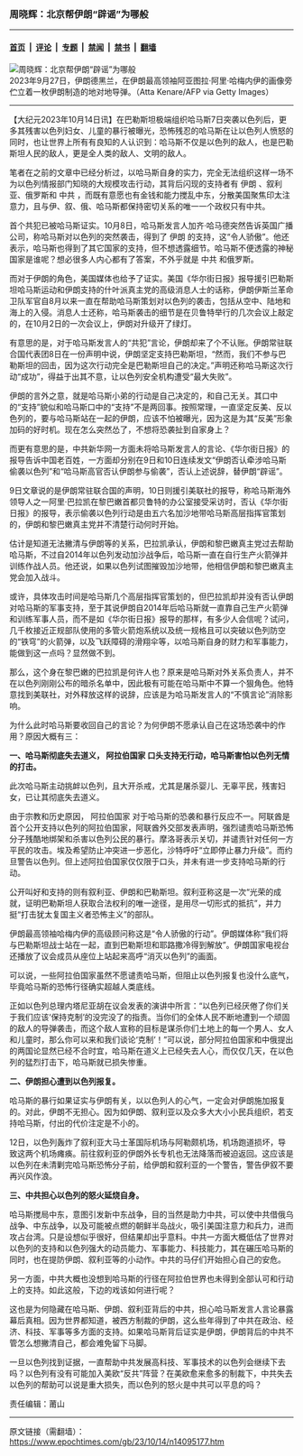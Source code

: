### 周晓辉：北京帮伊朗“辟谣”为哪般

---

#### [首页](../../../..?n14095177) &nbsp;|&nbsp; [评论](../../../../../epoch-comment?n14095177) &nbsp;|&nbsp; [专题](../../../../../epoch-special?n14095177) &nbsp;|&nbsp; [禁闻](../../../../../epoch-news?n14095177) &nbsp;|&nbsp; [禁书](../../../../../books?n14095177) &nbsp;|&nbsp; [翻墙](https://github.com/gfw-breaker/nogfw/blob/master/README.md?n14095177)


<div><img alt="周晓辉：北京帮伊朗“辟谣”为哪般" class="attachment-djy_600_400 size-djy_600_400 wp-post-image" src="https://i.epochtimes.com/assets/uploads/2023/10/id14094033-Iran-2-1200x800-600x400.jpg"/>
<div class="caption">
 2023年9月27日，伊朗德黑兰，在伊朗最高领袖阿亚图拉‧阿里‧哈梅内伊的画像旁伫立着一枚伊朗制造的地对地导弹。（Atta Kenare/AFP via Getty Images）
</div></div><hr/><div class="post_content" id="artbody" itemprop="articleBody">
 <!-- article content begin -->
 <p>
  【大纪元2023年10月14日讯】在巴勒斯坦极端组织哈马斯7日突袭以色列后，更多其残害以色列妇女、儿童的暴行被曝光，恐怖残忍的哈马斯在让以色列人愤怒的同时，也让世界上所有有良知的人认识到：哈马斯不仅是以色列的敌人，也是巴勒斯坦人民的敌人，更是全人类的敌人、文明的敌人。
 </p>
 <p>
  笔者在之前的文章中已经分析过，以哈马斯自身的实力，完全无法组织这样一场不为以色列情报部门知晓的大规模攻击行动，其背后闪现的支持者有
  <ok href="https://www.epochtimes.com/gb/tag/%E4%BC%8A%E6%9C%97.html">
   伊朗
  </ok>
  、叙利亚、俄罗斯和
  <ok href="https://www.epochtimes.com/gb/tag/%E4%B8%AD%E5%85%B1.html">
   中共
  </ok>
  ，而既有意愿也有金钱和能力搅乱中东，分散美国聚焦印太注意力，且与伊、叙、俄、哈马斯都保持密切关系的唯一一个政权只有中共。
 </p>
 <p>
  首个共犯已被哈马斯证实。10月8日，哈马斯发言人加齐‧哈马德突然告诉英国广播公司，称哈马斯对以色列的突然袭击，得到了
  <ok href="https://www.epochtimes.com/gb/tag/%E4%BC%8A%E6%9C%97.html">
   伊朗
  </ok>
  的支持，这“令人骄傲”。他还表示，哈马斯也得到了其它国家的支持，但不想透露细节。哈马斯不便透露的神秘国家是谁呢？想必很多人内心都有了答案，不外乎就是
  <ok href="https://www.epochtimes.com/gb/tag/%E4%B8%AD%E5%85%B1.html">
   中共
  </ok>
  和俄罗斯。
 </p>
 <p>
  而对于伊朗的角色，美国媒体也给予了证实。美国《华尔街日报》报导援引巴勒斯坦哈马斯运动和伊朗支持的什叶派真主党的高级消息人士的话称，伊朗伊斯兰革命卫队军官自8月以来一直在帮助哈马斯策划对以色列的袭击，包括从空中、陆地和海上的入侵。消息人士还称，哈马斯袭击的细节是在贝鲁特举行的几次会议上敲定的，在10月2日的一次会议上，伊朗对升级开了绿灯。
 </p>
 <p>
  有意思的是，对于哈马斯发言人的“共犯”言论，伊朗却来了个不认账。伊朗常驻联合国代表团8日在一份声明中说，伊朗坚定支持巴勒斯坦，“然而，我们不参与巴勒斯坦的回击，因为这次行动完全是巴勒斯坦自己的决定。”声明还称哈马斯这次行动“成功”，得益于出其不意，让以色列安全机构遭受“最大失败”。
 </p>
 <p>
  伊朗的言外之意，就是哈马斯小弟的行动是自己决定的，和自己无关。其口中的“支持”貌似和哈马斯口中的“支持”不是两回事。按照常理，一直坚定反美、反以色列的，要与哈马斯站在一起的伊朗，应该不怕被曝光，因为这是为其“反美”形象加码的好时机。现在怎么突然怂了，不想将恐袭扯到自家身上？
 </p>
 <p>
  而更有意思的是，中共新华网一方面未将哈马斯发言人的言论、《华尔街日报》的报导告诉中国老百姓，一方面却分别在9日和10日连续发文“伊朗否认牵涉哈马斯偷袭以色列”和“哈马斯高官否认伊朗参与偷袭”，否认上述说辞，替伊朗“辟谣”。
 </p>
 <p>
  9日文章说的是伊朗常驻联合国的声明，10日则援引美联社的报导，称哈马斯海外领导人之一阿里·巴拉凯在黎巴嫩首都贝鲁特的办公室接受采访时，否认《华尔街日报》的报导，表示偷袭以色列行动是由五六名加沙地带哈马斯高层指挥官策划的，伊朗和黎巴嫩真主党并不清楚行动何时开始。
 </p>
 <p>
  估计是知道无法撇清与伊朗等的关系，巴拉凯承认，伊朗和黎巴嫩真主党过去帮助哈马斯，不过自2014年以色列发动加沙战争后，哈马斯一直在自行生产火箭弹并训练作战人员。他还说，如果以色列试图摧毁加沙地带，他相信伊朗和黎巴嫩真主党会加入战斗。
 </p>
 <p>
  或许，具体攻击时间是哈马斯几个高层指挥官策划的，但巴拉凯却并没有否认伊朗对哈马斯的军事支持，至于其说伊朗自2014年后哈马斯就一直靠自己生产火箭弹和训练军事人员，而不是如《华尔街日报》报导的那样，有多少人会信呢？试问，几千枚接近正规部队使用的多管火箭炮系统以及统一规格且可以突破以色列防空的“铁穹”的火箭弹，以及飞跃障碍的滑翔伞等，以哈马斯自身的财力和军事能力，能做到这一点吗？显然做不到。
 </p>
 <p>
  那么，这个身在黎巴嫩的巴拉凯是何许人也？原来是哈马斯对外关系负责人，并不在以色列刚刚公布的暗杀名单中，因此极有可能在哈马斯中不算一个狠角色。他特意找到美联社，对外释放这样的说辞，应该是为哈马斯发言人的“不慎言论”消除影响。
 </p>
 <p>
  为什么此时哈马斯要收回自己的言论？为何伊朗不愿承认自己在这场恐袭中的作用？原因大概有三：
 </p>
 <p>
  <strong>
   一、哈马斯彻底失去道义，
   <ok href="https://www.epochtimes.com/gb/tag/%E9%98%BF%E6%8B%89%E4%BC%AF%E5%9B%BD%E5%AE%B6.html">
    阿拉伯国家
   </ok>
   口头支持无行动，哈马斯害怕以色列无情的打击。
  </strong>
 </p>
 <p>
  此次哈马斯主动挑衅以色列，且大开杀戒，尤其是屠杀婴儿、无辜平民，残害妇女，已让其彻底失去道义。
 </p>
 <p>
  由于宗教和历史原因，
  <ok href="https://www.epochtimes.com/gb/tag/%E9%98%BF%E6%8B%89%E4%BC%AF%E5%9B%BD%E5%AE%B6.html">
   阿拉伯国家
  </ok>
  对于哈马斯的恐袭和暴行反应不一。阿联酋是首个公开支持以色列的阿拉伯国家，阿联酋外交部发表声明，强烈谴责哈马斯恐怖分子残酷地绑架和杀害以色列公民的暴行。摩洛哥表示关切，并谴责针对任何一方平民的攻击。埃及希望防止冲突进一步恶化，沙特呼吁“立即停止暴力升级”。而约旦警告以色列。但上述阿拉伯国家仅仅限于口头，并未有进一步支持哈马斯的行动。
 </p>
 <p>
  公开叫好和支持的则有叙利亚、伊朗和巴勒斯坦。叙利亚称这是一次“光荣的成就，证明巴勒斯坦人获取合法权利的唯一途径，是用尽一切形式的抵抗”，并力挺“打击犹太复国主义者恐怖主义”的部队。
 </p>
 <p>
  伊朗最高领袖哈梅内伊的高级顾问称这是“令人骄傲的行动”。伊朗媒体称“我们将与巴勒斯坦战士站在一起，直到巴勒斯坦和耶路撒冷得到解放”。伊朗国家电视台还播放了议会成员从座位上站起来高呼“消灭以色列”的画面。
 </p>
 <p>
  可以说，一些阿拉伯国家虽然不愿谴责哈马斯，但阻止以色列报复也没什么底气，毕竟哈马斯的恐怖行径确实超越人类底线。
 </p>
 <p>
  正如以色列总理内塔尼亚胡在议会发表的演讲中所言：“以色列已经厌倦了你们关于我们应该‘保持克制’的没完没了的指责。当你们的全体人民不断地遭到一个顽固的敌人的导弹袭击，而这个敌人宣称的目标是谋杀你们土地上的每一个男人、女人和儿童时，那么你可以来和我们谈论‘克制’！”可以说，部分阿拉伯国家和中俄提出的两国论显然已经不合时宜，哈马斯在道义上已经失去人心，而仅仅几天，在以色列的猛烈打击下，哈马斯就已损失惨重。
 </p>
 <p>
  <strong>
   二、伊朗担心遭到以色列报复。
  </strong>
 </p>
 <p>
  哈马斯的暴行如果证实与伊朗有关，以以色列人的心气，一定会对伊朗施加报复的。对此，伊朗不无担心。因为如伊朗、叙利亚以及众多大大小小民兵组织，若支持哈马斯，付出的代价注定是不小的。
 </p>
 <p>
  12日，以色列轰炸了叙利亚大马士革国际机场与阿勒颇机场，机场跑道损坏，导致这两个机场瘫痪。前往叙利亚的伊朗外长专机也无法降落而被迫返回。这应该是以色列在未清剿完哈马斯恐怖分子前，给伊朗和叙利亚的一个警告，警告伊叙不要再兴风作浪。
 </p>
 <p>
  <strong>
   三、中共担心以色列的怒火延烧自身。
  </strong>
 </p>
 <p>
  哈马斯搅局中东，意图引发新中东战争，目的当然是助力中共，可以使中共借俄乌战争、中东战争，以及可能被点燃的朝鲜半岛战火，吸引美国注意力和兵力，进而攻占台湾。只是设想似乎很好，但结果却出乎意料。中共一方面大概低估了世界对以色列的支持和以色列强大的动员能力、军事能力、科技能力，其在碾压哈马斯的同时，也在提防伊朗、叙利亚等的小动作。中共的马仔们开始担心自己的安危。
 </p>
 <p>
  另一方面，中共大概也没想到哈马斯的行径在阿拉伯世界也未得到全部认可和行动上的支持。如此这般，下边的戏该如何进行呢？
 </p>
 <p>
  这也是为何隐藏在哈马斯、伊朗、叙利亚背后的中共，担心哈马斯发言人言论暴露幕后真相。因为世界都知道，被西方制裁的伊朗，这么些年得到了中共在政治、经济、科技、军事等多方面的支持。如果哈马斯背后证实是伊朗，伊朗背后的中共不管怎么想撇清自己，都会难免留下马脚。
 </p>
 <p>
  一旦以色列找到证据，一直帮助中共发展高科技、军事技术的以色列会继续下去吗？以色列有没有可能加入美欧“反共”阵营？在美欧愈来愈多的制裁下，中共失去以色列的帮助可以说是重大损失，而以色列的怒火是中共可以平息的吗？
 </p>
 <p>
  责任编辑：莆山
 </p>
 <!-- article content end -->
 <div id="below_article_ad">
 </div>
</div>


---

原文链接（需翻墙）：https://www.epochtimes.com/gb/23/10/14/n14095177.htm